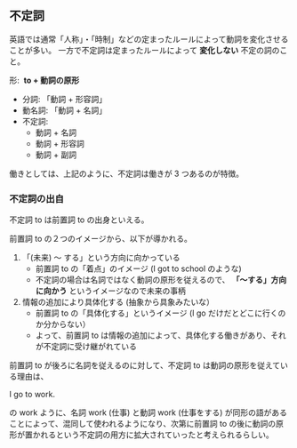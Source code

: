 ## 不定詞

英語では通常「人称」・「時制」などの定まったルールによって動詞を変化させることが多い。
一方で不定詞は定まったルールによって __変化しない__ 不定の詞のこと。

形:  __to + 動詞の原形__  

- 分詞: 「動詞 + 形容詞」
- 動名詞: 「動詞 + 名詞」
- 不定詞:
    - 動詞 + 名詞
    - 動詞 + 形容詞
    - 動詞 + 副詞

働きとしては、上記のように、不定詞は働きが 3 つあるのが特徴。

### 不定詞の出自

不定詞 to は前置詞 to の出身といえる。

前置詞 to の２つのイメージから、以下が導かれる。

1. 「(未来) 〜 する」という方向に向かっている
    - 前置詞 to の「着点」のイメージ (I got to school のような)
    - 不定詞の場合は名詞ではなく動詞の原形を従えるので、 __「〜する」方向に向かう__ というイメージなので未来の事柄
2. 情報の追加により具体化する (抽象から具象みたいな）
    - 前置詞 to の「具体化する」というイメージ (I go だけだとどこに行くのか分からない）
    - よって、前置詞 to は情報の追加によって、具体化する働きがあり、それが不定詞に受け継がれている

前置詞 to が後ろに名詞を従えるのに対して、不定詞 to は動詞の原形を従えている理由は、

I go to work.

の work ように、名詞 work (仕事) と動詞 work (仕事をする) が同形の語があることによって、混同して使われるようになり、次第に前置詞 to の後に動詞の原形が置かれるという不定詞の用方に拡大されていったと考えられるらしい。

